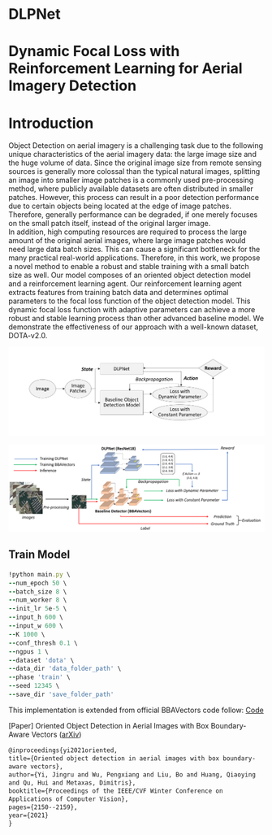# DLPNet
# Dynamic Focal Loss with Reinforcement Learning for Aerial Imagery Detection

# Introduction
Object Detection on aerial imagery is a challenging task due to the following unique characteristics of the aerial imagery data: the large image size and the huge volume of data. Since the original image size from remote sensing sources is generally more colossal than the typical natural images, splitting an image into smaller image patches is a commonly used pre-processing method, where publicly available datasets are often distributed in smaller patches.
However, this process can result in a poor detection performance due to certain objects being located at the edge of image patches. Therefore, generally performance can be degraded, if one merely focuses on the small patch itself, instead of the original larger image.  
In addition, high computing resources are required to process the large amount of the original aerial images, where large image patches would need large data batch sizes. This can cause a significant bottleneck for the many practical real-world applications. 
Therefore, in this work, we propose a novel method to enable a robust and stable training with a small batch size as well. Our model composes of an oriented object detection model and a reinforcement learning agent. Our reinforcement learning agent extracts features from training batch data and determines optimal parameters to the focal loss function of the object detection model. This dynamic focal loss function with adaptive parameters can achieve a more robust and stable learning process than other advanced baseline model. We demonstrate the effectiveness of our approach with a well-known dataset, DOTA-v2.0.

<p align="center">
	<img src="imgs/diagram.PNG", width="800">
</p>

<p align="center">
	<img src="imgs/overview.PNG", width="800">
</p>

## Train Model
```ruby
!python main.py \
--num_epoch 50 \
--batch_size 8 \
--num_worker 8 \
--init_lr 5e-5 \
--input_h 600 \
--input_w 600 \
--K 1000 \
--conf_thresh 0.1 \
--ngpus 1 \
--dataset 'dota' \
--data_dir 'data_folder_path' \
--phase 'train' \
--seed 12345 \
--save_dir 'save_folder_path'
```

This implementation is extended from official BBAVectors code follow: [Code](https://github.com/yijingru/BBAVectors-Oriented-Object-Detection)

[Paper] Oriented Object Detection in Aerial Images with Box Boundary-Aware Vectors ([arXiv](https://arxiv.org/pdf/2008.07043.pdf))
	
	@inproceedings{yi2021oriented,
	title={Oriented object detection in aerial images with box boundary-aware vectors},
	author={Yi, Jingru and Wu, Pengxiang and Liu, Bo and Huang, Qiaoying and Qu, Hui and Metaxas, Dimitris},
	booktitle={Proceedings of the IEEE/CVF Winter Conference on Applications of Computer Vision},
	pages={2150--2159},
	year={2021}
	}
